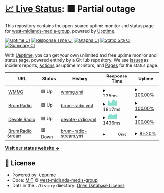 # [📈 Live Status](https://uptime.midlands.media): <!--live status--> **🟧 Partial outage**

This repository contains the open-source uptime monitor and status page for [west-midlands-media-group](https://uptime.midlands.media), powered by [Upptime](https://github.com/upptime/upptime).

[![Uptime CI](https://github.com/west-midlands-media-group/upptime/workflows/Uptime%20CI/badge.svg)](https://github.com/west-midlands-media-group/upptime/actions?query=workflow%3A%22Uptime+CI%22)
[![Response Time CI](https://github.com/west-midlands-media-group/upptime/workflows/Response%20Time%20CI/badge.svg)](https://github.com/west-midlands-media-group/upptime/actions?query=workflow%3A%22Response+Time+CI%22)
[![Graphs CI](https://github.com/west-midlands-media-group/upptime/workflows/Graphs%20CI/badge.svg)](https://github.com/west-midlands-media-group/upptime/actions?query=workflow%3A%22Graphs+CI%22)
[![Static Site CI](https://github.com/west-midlands-media-group/upptime/workflows/Static%20Site%20CI/badge.svg)](https://github.com/west-midlands-media-group/upptime/actions?query=workflow%3A%22Static+Site+CI%22)
[![Summary CI](https://github.com/west-midlands-media-group/upptime/workflows/Summary%20CI/badge.svg)](https://github.com/west-midlands-media-group/upptime/actions?query=workflow%3A%22Summary+CI%22)

With [Upptime](https://upptime.js.org), you can get your own unlimited and free uptime monitor and status page, powered entirely by a GitHub repository. We use [Issues](https://github.com/west-midlands-media-group/upptime/issues) as incident reports, [Actions](https://github.com/west-midlands-media-group/upptime/actions) as uptime monitors, and [Pages](https://uptime.midlands.media) for the status page.

<!--start: status pages-->
<!-- This summary is generated by Upptime (https://github.com/upptime/upptime) -->
<!-- Do not edit this manually, your changes will be overwritten -->
<!-- prettier-ignore -->
| URL | Status | History | Response Time | Uptime |
| --- | ------ | ------- | ------------- | ------ |
| <img alt="" src="https://icons.duckduckgo.com/ip3/midlands.media.ico" height="13"> [WMMG](https://midlands.media) | 🟩 Up | [wmmg.yml](https://github.com/West-Midlands-Media-Group/upptime/commits/HEAD/history/wmmg.yml) | <details><summary><img alt="Response time graph" src="./graphs/wmmg/response-time-week.png" height="20"> 235ms</summary><br><a href="https://uptime.midlands.media/history/wmmg"><img alt="Response time 235" src="https://img.shields.io/endpoint?url=https%3A%2F%2Fraw.githubusercontent.com%2FWest-Midlands-Media-Group%2Fupptime%2FHEAD%2Fapi%2Fwmmg%2Fresponse-time.json"></a><br><a href="https://uptime.midlands.media/history/wmmg"><img alt="24-hour response time 235" src="https://img.shields.io/endpoint?url=https%3A%2F%2Fraw.githubusercontent.com%2FWest-Midlands-Media-Group%2Fupptime%2FHEAD%2Fapi%2Fwmmg%2Fresponse-time-day.json"></a><br><a href="https://uptime.midlands.media/history/wmmg"><img alt="7-day response time 235" src="https://img.shields.io/endpoint?url=https%3A%2F%2Fraw.githubusercontent.com%2FWest-Midlands-Media-Group%2Fupptime%2FHEAD%2Fapi%2Fwmmg%2Fresponse-time-week.json"></a><br><a href="https://uptime.midlands.media/history/wmmg"><img alt="30-day response time 235" src="https://img.shields.io/endpoint?url=https%3A%2F%2Fraw.githubusercontent.com%2FWest-Midlands-Media-Group%2Fupptime%2FHEAD%2Fapi%2Fwmmg%2Fresponse-time-month.json"></a><br><a href="https://uptime.midlands.media/history/wmmg"><img alt="1-year response time 235" src="https://img.shields.io/endpoint?url=https%3A%2F%2Fraw.githubusercontent.com%2FWest-Midlands-Media-Group%2Fupptime%2FHEAD%2Fapi%2Fwmmg%2Fresponse-time-year.json"></a></details> | <details><summary><a href="https://uptime.midlands.media/history/wmmg">100.00%</a></summary><a href="https://uptime.midlands.media/history/wmmg"><img alt="All-time uptime 100.00%" src="https://img.shields.io/endpoint?url=https%3A%2F%2Fraw.githubusercontent.com%2FWest-Midlands-Media-Group%2Fupptime%2FHEAD%2Fapi%2Fwmmg%2Fuptime.json"></a><br><a href="https://uptime.midlands.media/history/wmmg"><img alt="24-hour uptime 100.00%" src="https://img.shields.io/endpoint?url=https%3A%2F%2Fraw.githubusercontent.com%2FWest-Midlands-Media-Group%2Fupptime%2FHEAD%2Fapi%2Fwmmg%2Fuptime-day.json"></a><br><a href="https://uptime.midlands.media/history/wmmg"><img alt="7-day uptime 100.00%" src="https://img.shields.io/endpoint?url=https%3A%2F%2Fraw.githubusercontent.com%2FWest-Midlands-Media-Group%2Fupptime%2FHEAD%2Fapi%2Fwmmg%2Fuptime-week.json"></a><br><a href="https://uptime.midlands.media/history/wmmg"><img alt="30-day uptime 100.00%" src="https://img.shields.io/endpoint?url=https%3A%2F%2Fraw.githubusercontent.com%2FWest-Midlands-Media-Group%2Fupptime%2FHEAD%2Fapi%2Fwmmg%2Fuptime-month.json"></a><br><a href="https://uptime.midlands.media/history/wmmg"><img alt="1-year uptime 100.00%" src="https://img.shields.io/endpoint?url=https%3A%2F%2Fraw.githubusercontent.com%2FWest-Midlands-Media-Group%2Fupptime%2FHEAD%2Fapi%2Fwmmg%2Fuptime-year.json"></a></details>
| <img alt="" src="https://icons.duckduckgo.com/ip3/brum.radio.ico" height="13"> [Brum Radio](https://brum.radio) | 🟩 Up | [brum-radio.yml](https://github.com/West-Midlands-Media-Group/upptime/commits/HEAD/history/brum-radio.yml) | <details><summary><img alt="Response time graph" src="./graphs/brum-radio/response-time-week.png" height="20"> 1817ms</summary><br><a href="https://uptime.midlands.media/history/brum-radio"><img alt="Response time 1817" src="https://img.shields.io/endpoint?url=https%3A%2F%2Fraw.githubusercontent.com%2FWest-Midlands-Media-Group%2Fupptime%2FHEAD%2Fapi%2Fbrum-radio%2Fresponse-time.json"></a><br><a href="https://uptime.midlands.media/history/brum-radio"><img alt="24-hour response time 1817" src="https://img.shields.io/endpoint?url=https%3A%2F%2Fraw.githubusercontent.com%2FWest-Midlands-Media-Group%2Fupptime%2FHEAD%2Fapi%2Fbrum-radio%2Fresponse-time-day.json"></a><br><a href="https://uptime.midlands.media/history/brum-radio"><img alt="7-day response time 1817" src="https://img.shields.io/endpoint?url=https%3A%2F%2Fraw.githubusercontent.com%2FWest-Midlands-Media-Group%2Fupptime%2FHEAD%2Fapi%2Fbrum-radio%2Fresponse-time-week.json"></a><br><a href="https://uptime.midlands.media/history/brum-radio"><img alt="30-day response time 1817" src="https://img.shields.io/endpoint?url=https%3A%2F%2Fraw.githubusercontent.com%2FWest-Midlands-Media-Group%2Fupptime%2FHEAD%2Fapi%2Fbrum-radio%2Fresponse-time-month.json"></a><br><a href="https://uptime.midlands.media/history/brum-radio"><img alt="1-year response time 1817" src="https://img.shields.io/endpoint?url=https%3A%2F%2Fraw.githubusercontent.com%2FWest-Midlands-Media-Group%2Fupptime%2FHEAD%2Fapi%2Fbrum-radio%2Fresponse-time-year.json"></a></details> | <details><summary><a href="https://uptime.midlands.media/history/brum-radio">100.00%</a></summary><a href="https://uptime.midlands.media/history/brum-radio"><img alt="All-time uptime 100.00%" src="https://img.shields.io/endpoint?url=https%3A%2F%2Fraw.githubusercontent.com%2FWest-Midlands-Media-Group%2Fupptime%2FHEAD%2Fapi%2Fbrum-radio%2Fuptime.json"></a><br><a href="https://uptime.midlands.media/history/brum-radio"><img alt="24-hour uptime 100.00%" src="https://img.shields.io/endpoint?url=https%3A%2F%2Fraw.githubusercontent.com%2FWest-Midlands-Media-Group%2Fupptime%2FHEAD%2Fapi%2Fbrum-radio%2Fuptime-day.json"></a><br><a href="https://uptime.midlands.media/history/brum-radio"><img alt="7-day uptime 100.00%" src="https://img.shields.io/endpoint?url=https%3A%2F%2Fraw.githubusercontent.com%2FWest-Midlands-Media-Group%2Fupptime%2FHEAD%2Fapi%2Fbrum-radio%2Fuptime-week.json"></a><br><a href="https://uptime.midlands.media/history/brum-radio"><img alt="30-day uptime 100.00%" src="https://img.shields.io/endpoint?url=https%3A%2F%2Fraw.githubusercontent.com%2FWest-Midlands-Media-Group%2Fupptime%2FHEAD%2Fapi%2Fbrum-radio%2Fuptime-month.json"></a><br><a href="https://uptime.midlands.media/history/brum-radio"><img alt="1-year uptime 100.00%" src="https://img.shields.io/endpoint?url=https%3A%2F%2Fraw.githubusercontent.com%2FWest-Midlands-Media-Group%2Fupptime%2FHEAD%2Fapi%2Fbrum-radio%2Fuptime-year.json"></a></details>
| <img alt="" src="https://icons.duckduckgo.com/ip3/devote.radio.ico" height="13"> [Devote Radio](https://devote.radio) | 🟩 Up | [devote-radio.yml](https://github.com/West-Midlands-Media-Group/upptime/commits/HEAD/history/devote-radio.yml) | <details><summary><img alt="Response time graph" src="./graphs/devote-radio/response-time-week.png" height="20"> 1436ms</summary><br><a href="https://uptime.midlands.media/history/devote-radio"><img alt="Response time 1436" src="https://img.shields.io/endpoint?url=https%3A%2F%2Fraw.githubusercontent.com%2FWest-Midlands-Media-Group%2Fupptime%2FHEAD%2Fapi%2Fdevote-radio%2Fresponse-time.json"></a><br><a href="https://uptime.midlands.media/history/devote-radio"><img alt="24-hour response time 1436" src="https://img.shields.io/endpoint?url=https%3A%2F%2Fraw.githubusercontent.com%2FWest-Midlands-Media-Group%2Fupptime%2FHEAD%2Fapi%2Fdevote-radio%2Fresponse-time-day.json"></a><br><a href="https://uptime.midlands.media/history/devote-radio"><img alt="7-day response time 1436" src="https://img.shields.io/endpoint?url=https%3A%2F%2Fraw.githubusercontent.com%2FWest-Midlands-Media-Group%2Fupptime%2FHEAD%2Fapi%2Fdevote-radio%2Fresponse-time-week.json"></a><br><a href="https://uptime.midlands.media/history/devote-radio"><img alt="30-day response time 1436" src="https://img.shields.io/endpoint?url=https%3A%2F%2Fraw.githubusercontent.com%2FWest-Midlands-Media-Group%2Fupptime%2FHEAD%2Fapi%2Fdevote-radio%2Fresponse-time-month.json"></a><br><a href="https://uptime.midlands.media/history/devote-radio"><img alt="1-year response time 1436" src="https://img.shields.io/endpoint?url=https%3A%2F%2Fraw.githubusercontent.com%2FWest-Midlands-Media-Group%2Fupptime%2FHEAD%2Fapi%2Fdevote-radio%2Fresponse-time-year.json"></a></details> | <details><summary><a href="https://uptime.midlands.media/history/devote-radio">100.00%</a></summary><a href="https://uptime.midlands.media/history/devote-radio"><img alt="All-time uptime 100.00%" src="https://img.shields.io/endpoint?url=https%3A%2F%2Fraw.githubusercontent.com%2FWest-Midlands-Media-Group%2Fupptime%2FHEAD%2Fapi%2Fdevote-radio%2Fuptime.json"></a><br><a href="https://uptime.midlands.media/history/devote-radio"><img alt="24-hour uptime 100.00%" src="https://img.shields.io/endpoint?url=https%3A%2F%2Fraw.githubusercontent.com%2FWest-Midlands-Media-Group%2Fupptime%2FHEAD%2Fapi%2Fdevote-radio%2Fuptime-day.json"></a><br><a href="https://uptime.midlands.media/history/devote-radio"><img alt="7-day uptime 100.00%" src="https://img.shields.io/endpoint?url=https%3A%2F%2Fraw.githubusercontent.com%2FWest-Midlands-Media-Group%2Fupptime%2FHEAD%2Fapi%2Fdevote-radio%2Fuptime-week.json"></a><br><a href="https://uptime.midlands.media/history/devote-radio"><img alt="30-day uptime 100.00%" src="https://img.shields.io/endpoint?url=https%3A%2F%2Fraw.githubusercontent.com%2FWest-Midlands-Media-Group%2Fupptime%2FHEAD%2Fapi%2Fdevote-radio%2Fuptime-month.json"></a><br><a href="https://uptime.midlands.media/history/devote-radio"><img alt="1-year uptime 100.00%" src="https://img.shields.io/endpoint?url=https%3A%2F%2Fraw.githubusercontent.com%2FWest-Midlands-Media-Group%2Fupptime%2FHEAD%2Fapi%2Fdevote-radio%2Fuptime-year.json"></a></details>
| <img alt="" src="https://icons.duckduckgo.com/ip3/stream.brum.radio.ico" height="13"> [Brum Radio Stream](https://stream.brum.radio/radio.mp3) | 🟥 Down | [brum-radio-stream.yml](https://github.com/West-Midlands-Media-Group/upptime/commits/HEAD/history/brum-radio-stream.yml) | <details><summary><img alt="Response time graph" src="./graphs/brum-radio-stream/response-time-week.png" height="20"> 0ms</summary><br><a href="https://uptime.midlands.media/history/brum-radio-stream"><img alt="Response time 0" src="https://img.shields.io/endpoint?url=https%3A%2F%2Fraw.githubusercontent.com%2FWest-Midlands-Media-Group%2Fupptime%2FHEAD%2Fapi%2Fbrum-radio-stream%2Fresponse-time.json"></a><br><a href="https://uptime.midlands.media/history/brum-radio-stream"><img alt="24-hour response time 0" src="https://img.shields.io/endpoint?url=https%3A%2F%2Fraw.githubusercontent.com%2FWest-Midlands-Media-Group%2Fupptime%2FHEAD%2Fapi%2Fbrum-radio-stream%2Fresponse-time-day.json"></a><br><a href="https://uptime.midlands.media/history/brum-radio-stream"><img alt="7-day response time 0" src="https://img.shields.io/endpoint?url=https%3A%2F%2Fraw.githubusercontent.com%2FWest-Midlands-Media-Group%2Fupptime%2FHEAD%2Fapi%2Fbrum-radio-stream%2Fresponse-time-week.json"></a><br><a href="https://uptime.midlands.media/history/brum-radio-stream"><img alt="30-day response time 0" src="https://img.shields.io/endpoint?url=https%3A%2F%2Fraw.githubusercontent.com%2FWest-Midlands-Media-Group%2Fupptime%2FHEAD%2Fapi%2Fbrum-radio-stream%2Fresponse-time-month.json"></a><br><a href="https://uptime.midlands.media/history/brum-radio-stream"><img alt="1-year response time 0" src="https://img.shields.io/endpoint?url=https%3A%2F%2Fraw.githubusercontent.com%2FWest-Midlands-Media-Group%2Fupptime%2FHEAD%2Fapi%2Fbrum-radio-stream%2Fresponse-time-year.json"></a></details> | <details><summary><a href="https://uptime.midlands.media/history/brum-radio-stream">89.20%</a></summary><a href="https://uptime.midlands.media/history/brum-radio-stream"><img alt="All-time uptime 89.20%" src="https://img.shields.io/endpoint?url=https%3A%2F%2Fraw.githubusercontent.com%2FWest-Midlands-Media-Group%2Fupptime%2FHEAD%2Fapi%2Fbrum-radio-stream%2Fuptime.json"></a><br><a href="https://uptime.midlands.media/history/brum-radio-stream"><img alt="24-hour uptime 89.20%" src="https://img.shields.io/endpoint?url=https%3A%2F%2Fraw.githubusercontent.com%2FWest-Midlands-Media-Group%2Fupptime%2FHEAD%2Fapi%2Fbrum-radio-stream%2Fuptime-day.json"></a><br><a href="https://uptime.midlands.media/history/brum-radio-stream"><img alt="7-day uptime 89.20%" src="https://img.shields.io/endpoint?url=https%3A%2F%2Fraw.githubusercontent.com%2FWest-Midlands-Media-Group%2Fupptime%2FHEAD%2Fapi%2Fbrum-radio-stream%2Fuptime-week.json"></a><br><a href="https://uptime.midlands.media/history/brum-radio-stream"><img alt="30-day uptime 89.20%" src="https://img.shields.io/endpoint?url=https%3A%2F%2Fraw.githubusercontent.com%2FWest-Midlands-Media-Group%2Fupptime%2FHEAD%2Fapi%2Fbrum-radio-stream%2Fuptime-month.json"></a><br><a href="https://uptime.midlands.media/history/brum-radio-stream"><img alt="1-year uptime 89.20%" src="https://img.shields.io/endpoint?url=https%3A%2F%2Fraw.githubusercontent.com%2FWest-Midlands-Media-Group%2Fupptime%2FHEAD%2Fapi%2Fbrum-radio-stream%2Fuptime-year.json"></a></details>

<!--end: status pages-->

[**Visit our status website →**](https://uptime.midlands.media)

## 📄 License

- Powered by: [Upptime](https://github.com/upptime/upptime)
- Code: [MIT](./LICENSE) © [west-midlands-media-group](https://uptime.midlands.media)
- Data in the `./history` directory: [Open Database License](https://opendatacommons.org/licenses/odbl/1-0/)
